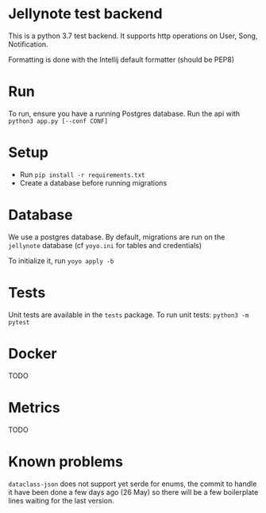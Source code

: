 # Jellynote test backend

This is a python 3.7 test backend.
It supports http operations on User, Song, Notification.

Formatting is done with the Intellij default formatter (should be PEP8)

# Run

To run, ensure you have a running Postgres database.
Run the api with `python3 app.py [--conf CONF]`

# Setup

- Run `pip install -r requirements.txt`
- Create a database before running migrations

# Database

We use a postgres database.
By default, migrations are run on the `jellynote` database (cf `yoyo.ini` for tables and credentials)

To initialize it, run `yoyo apply -b`

# Tests

Unit tests are available in the `tests` package.
To run unit tests:
`python3 -m pytest`


# Docker

TODO

# Metrics

TODO

# Known problems

`dataclass-json` does not support yet serde for enums, the commit to handle it have been done a few days ago (26 May) so there will be a few boilerplate lines waiting for the last version.